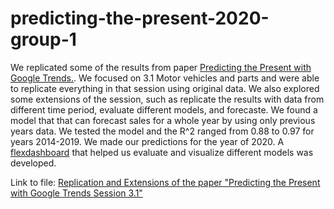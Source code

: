 # predicting-the-present-2020-group-1

We replicated some of the results from paper [Predicting the Present with Google Trends.](http://people.ischool.berkeley.edu/~hal/Papers/2011/ptp.pdf). We focused on 3.1 Motor vehicles and parts and were able to replicate everything in that session using original data. We also explored some extensions of the session, such as replicate the results with data from different time period, evaluate different models, and forecaste. We found a model that that can forecast sales for a whole year by using only previous years data. We tested the model and the  R^2 ranged from 0.88 to 0.97 for years 2014-2019. We made our predictions for the year of 2020. A [flexdashboard](https://xiaonazhou.shinyapps.io/visualizing_diff_models/)  that helped us evaluate and visualize different models was developed.

Link to file: [Replication  and Extensions of the paper "Predicting the Present with Google Trends Session 3.1"](https://rawcdn.githack.com/msr-ds3/predicting-the-present-2020-group-1/c5aac1011fd8531e7d235a04f60a296e4c87311c/ptp/Replicate_Predict_the_Present.html)



